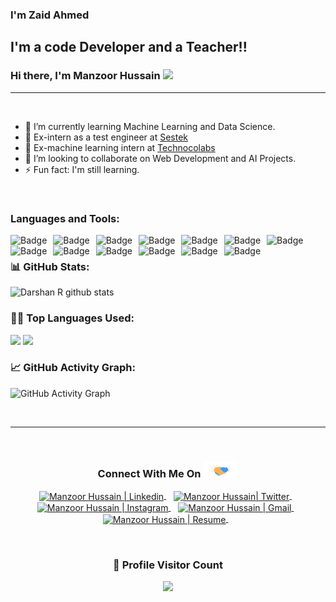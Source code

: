 ### I'm Zaid Ahmed

## I'm a code Developer and a Teacher!!

### Hi there, I'm Manzoor Hussain <img src="./Assets/Hi.gif" width="22px">

---

<br />

- 🌱 I’m currently learning Machine Learning and  Data Science.
- 🔭 Ex-intern as a test engineer at  <a href="https://www.sestek.com/" target="_blank">Sestek </a>
- 🔭 Ex-machine learning intern at <a href="https://technocolabs.com/" target="_blank">Technocolabs </a>
- 👯 I’m looking to collaborate on Web Development  and AI Projects.
- ⚡ Fun fact: I'm still learning.

<br />

### Languages and Tools:

<img alt="Badge" style="float: left; margin-right: 10px;" src="https://img.shields.io/badge/python%20-%2314354C.svg?&style=for-the-badge&logo=python&logoColor=white"/>   <img alt="Badge" style="float: left; margin-right: 10px;"  src="https://img.shields.io/badge/html5%20-%23E34F26.svg?&style=for-the-badge&logo=html5&logoColor=white"/> <img alt="Badge" style="float: left; margin-right: 10px;"  src="https://img.shields.io/badge/css3%20-%231572B6.svg?&style=for-the-badge&logo=css3&logoColor=white"/>  <img alt="Badge" style="float: left; margin-right: 10px;"  src ="https://img.shields.io/badge/Jupyter_Notebook%20-%23F37626.svg?&style=for-the-badge&logo=jupyter&logoColor=white"/> <img alt="Badge" style="float: left; margin-right: 10px;"  src="https://img.shields.io/badge/javascript%20-%23323330.svg?&style=for-the-badge&logo=javascript&logoColor=%23F7DE2E"/>
<img alt="Badge" style="float: left; margin-right: 10px;"  src="https://img.shields.io/badge/node.js%20-%2343853D.svg?&style=for-the-badge&logo=node.js&logoColor=white"/> <img alt="Badge" style="float: left; margin-right: 10px;"  src="https://img.shields.io/badge/bootstrap%20-%23563D7C.svg?&style=for-the-badge&logo=bootstrap&logoColor=white"/>  <img alt="Badge" style="float: left; margin-right: 10px;"  src ="https://img.shields.io/badge/MongoDB-%234ea94b.svg?&style=for-the-badge&logo=mongodb&logoColor=white"/> <img alt="Badge" style="float: left; margin-right: 10px;"  src="https://img.shields.io/badge/git%20-%23F05033.svg?&style=for-the-badge&logo=git&logoColor=white"/>  <img alt="Badge" style="float: left; margin-right: 10px;"  src="https://img.shields.io/badge/java-%230175C2.svg?&style=for-the-badge&logo=java&logoColor=white"/> <img alt="Badge" style="float: left; margin-right: 10px;"  src="https://img.shields.io/badge/OpenCV%20-%23FFBB00.svg?&style=for-the-badge&logo=opencv&logoColor=white"/>
<img alt="Badge" style="float: left; margin-right: 10px;"  src="https://img.shields.io/badge/eclipse-%230175C2.svg?&style=for-the-badge&logo=Eclipse&logoColor=white"/>
<img alt="Badge" style="float: left; margin-right: 10px;"  src="https://img.shields.io/badge/Visual Studio%20-%23323330.svg?&style=for-the-badge&logo=visualstudio&logoColor=%23F7DF1E"/>


<br />



<!--   Stats -->
### 📊 GitHub Stats:
![Darshan R github stats](https://github-readme-stats.vercel.app/api?username=manzoorHusain&theme=nord&show_icons=true&count_private=true)
 
  
<!--   Top Languages Using -->
### 👨‍💻 Top Languages Used:
![](https://github-profile-summary-cards.vercel.app/api/cards/repos-per-language?username=manzoorHusain&theme=nord_dark)
![](https://github-profile-summary-cards.vercel.app/api/cards/most-commit-language?username=manzoorHusain&theme=nord_dark)


<!--   GitHub stats graph -->
### 📈 GitHub Activity Graph:
 ![GitHub Activity Graph](https://activity-graph.herokuapp.com/graph?username=manzoorHusain&theme=github)

 <br> 
 
 <hr>
 
 <br>

  <div align="center">
  <h3><b> Connect With Me On <img src="https://github.com/SatYu26/SatYu26/blob/master/Assets/Handshake.gif" height="26px"> </b></h3>
  </div>
<p align="center">
<a href="https://www.linkedin.com/in/manzoor-cs/" target="_blank">
  <img align="center" alt="Manzoor Hussain | Linkedin" width="24px" src="./Assets/Linkedin.svg" />
</a> &nbsp;&nbsp;
<a href="https://twitter.com/Manzoor15760096" target="_blank">
  <img align="center" alt="Manzoor Hussain| Twitter" width="26px" src="./Assets/Twitter.svg" />
</a> &nbsp;&nbsp;
<a href="https://www.instagram.com/manzoor8614/" target="_blank">
  <img align="center" alt="Manzoor Hussain | Instagram" width="24px" src="./Assets/Instagram.svg" />
</a> &nbsp;&nbsp;
<a href="mailto:manzoorhussain4428@gmail.com" target="_blank">
  <img align="center" alt="Manzoor Hussain | Gmail" width="26px" src="./Assets/Gmail.svg" />
</a> &nbsp;&nbsp;
<a href="https://drive.google.com/file/d/1VG7LGIjqSXLfaqpBGl3-9u7i0HtR9Q6Y/view?usp=sharing">
    <img align="center" alt="Manzoor Hussain | Resume" width="24px" src="./Assets/resume.png" />
</a> &nbsp;&nbsp;
<p>
  
<br>
  
<div align=center>
  <h3><b>📍 Profile Visitor Count</b></h3>
</div>
    
<!-- retro visitor counter -->  
<p align="center" >   
  <img src="https://profile-counter.glitch.me/manzoorHusain/count.svg" />  
</p>
   
